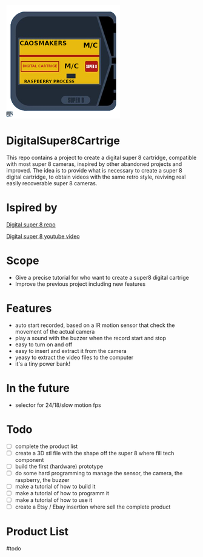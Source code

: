 ![Logo](https://github.com/Caos-Maker89/DigitalSuper8Cartrige/blob/main/logo.png)

# DigitalSuper8Cartrige
This repo contains a project to create a digital super 8 cartridge, compatible with most super 8 cameras, inspired by other abandoned projects and improved.
The idea is to provide what is necessary to create a super 8 digital cartridge, to obtain videos with the same retro style, reviving real easily recoverable super 8 cameras.

# Ispired by
[Digital super 8 repo](https://github.com/Codaea/DigitalSuper8)

[Digital super 8 youtube video](https://www.youtube.com/watch?v=Dq85ZsAZxso)

# Scope
- Give a precise tutorial for who want to create a super8 digital cartrige
- Improve the previous project including new features

# Features
- auto start recorded, based on a IR motion sensor that check the movement of the actual camera
- play a sound with the buzzer when the record start and stop
- easy to turn on and off
- easy to insert and extract it from the camera
- yeasy to extract the video files to the computer
- it's a tiny power bank!

# In the future 
- selector for 24/18/slow motion fps 

# Todo
- [ ] complete the product list
- [ ] create a 3D stl file with the shape off the super 8 where fill tech component
- [ ] build the first (hardware) prototype
- [ ] do some hard programming to manage the sensor, the camera, the raspberry, the buzzer
- [ ] make a tutorial of how to build it
- [ ] make a tutorial of how to programm it
- [ ] make a tutorial of how to use it
- [ ] create a Etsy / Ebay insertion where sell the complete product

# Product List
#todo
